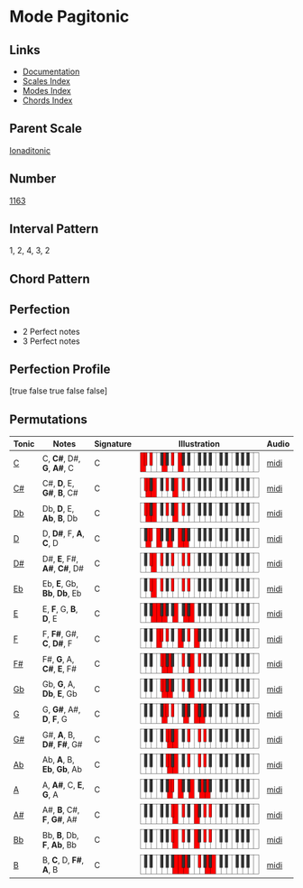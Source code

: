 # Mode Pagitonic

## Links

- [Documentation](index.md)
- [Scales Index](Scales.md)
- [Modes Index](Modes.md)
- [Chords Index](Chords.md)

## Parent Scale

[Ionaditonic](ScaleIonaditonic.md)

## Number

[1163](https://ianring.com/musictheory/scales/1163)

## Interval Pattern

1, 2, 4, 3, 2

## Chord Pattern



## Perfection

- 2 Perfect notes
- 3 Perfect notes

## Perfection Profile

[true false true false false]

## Permutations

| Tonic | Notes | Signature | Illustration | Audio |
|-------|-------|-----------|--------------|-------|
| [C](ModeCNaturalPagitonic.md) | C, **C#**, D#, **G**, **A#**, C | C | ![CNaturalPagitonic](ModeCNaturalPagitonic.png) | [midi](https://github.com/edipermadi/music/blob/main/docs/ModeCNaturalPagitonic.mid?raw=true) |
| [C#](ModeCSharpPagitonic.md) | C#, **D**, E, **G#**, **B**, C# | C | ![CSharpPagitonic](ModeCSharpPagitonic.png) | [midi](https://github.com/edipermadi/music/blob/main/docs/ModeCSharpPagitonic.mid?raw=true) |
| [Db](ModeDFlatPagitonic.md) | Db, **D**, E, **Ab**, **B**, Db | C | ![DFlatPagitonic](ModeDFlatPagitonic.png) | [midi](https://github.com/edipermadi/music/blob/main/docs/ModeDFlatPagitonic.mid?raw=true) |
| [D](ModeDNaturalPagitonic.md) | D, **D#**, F, **A**, **C**, D | C | ![DNaturalPagitonic](ModeDNaturalPagitonic.png) | [midi](https://github.com/edipermadi/music/blob/main/docs/ModeDNaturalPagitonic.mid?raw=true) |
| [D#](ModeDSharpPagitonic.md) | D#, **E**, F#, **A#**, **C#**, D# | C | ![DSharpPagitonic](ModeDSharpPagitonic.png) | [midi](https://github.com/edipermadi/music/blob/main/docs/ModeDSharpPagitonic.mid?raw=true) |
| [Eb](ModeEFlatPagitonic.md) | Eb, **E**, Gb, **Bb**, **Db**, Eb | C | ![EFlatPagitonic](ModeEFlatPagitonic.png) | [midi](https://github.com/edipermadi/music/blob/main/docs/ModeEFlatPagitonic.mid?raw=true) |
| [E](ModeENaturalPagitonic.md) | E, **F**, G, **B**, **D**, E | C | ![ENaturalPagitonic](ModeENaturalPagitonic.png) | [midi](https://github.com/edipermadi/music/blob/main/docs/ModeENaturalPagitonic.mid?raw=true) |
| [F](ModeFNaturalPagitonic.md) | F, **F#**, G#, **C**, **D#**, F | C | ![FNaturalPagitonic](ModeFNaturalPagitonic.png) | [midi](https://github.com/edipermadi/music/blob/main/docs/ModeFNaturalPagitonic.mid?raw=true) |
| [F#](ModeFSharpPagitonic.md) | F#, **G**, A, **C#**, **E**, F# | C | ![FSharpPagitonic](ModeFSharpPagitonic.png) | [midi](https://github.com/edipermadi/music/blob/main/docs/ModeFSharpPagitonic.mid?raw=true) |
| [Gb](ModeGFlatPagitonic.md) | Gb, **G**, A, **Db**, **E**, Gb | C | ![GFlatPagitonic](ModeGFlatPagitonic.png) | [midi](https://github.com/edipermadi/music/blob/main/docs/ModeGFlatPagitonic.mid?raw=true) |
| [G](ModeGNaturalPagitonic.md) | G, **G#**, A#, **D**, **F**, G | C | ![GNaturalPagitonic](ModeGNaturalPagitonic.png) | [midi](https://github.com/edipermadi/music/blob/main/docs/ModeGNaturalPagitonic.mid?raw=true) |
| [G#](ModeGSharpPagitonic.md) | G#, **A**, B, **D#**, **F#**, G# | C | ![GSharpPagitonic](ModeGSharpPagitonic.png) | [midi](https://github.com/edipermadi/music/blob/main/docs/ModeGSharpPagitonic.mid?raw=true) |
| [Ab](ModeAFlatPagitonic.md) | Ab, **A**, B, **Eb**, **Gb**, Ab | C | ![AFlatPagitonic](ModeAFlatPagitonic.png) | [midi](https://github.com/edipermadi/music/blob/main/docs/ModeAFlatPagitonic.mid?raw=true) |
| [A](ModeANaturalPagitonic.md) | A, **A#**, C, **E**, **G**, A | C | ![ANaturalPagitonic](ModeANaturalPagitonic.png) | [midi](https://github.com/edipermadi/music/blob/main/docs/ModeANaturalPagitonic.mid?raw=true) |
| [A#](ModeASharpPagitonic.md) | A#, **B**, C#, **F**, **G#**, A# | C | ![ASharpPagitonic](ModeASharpPagitonic.png) | [midi](https://github.com/edipermadi/music/blob/main/docs/ModeASharpPagitonic.mid?raw=true) |
| [Bb](ModeBFlatPagitonic.md) | Bb, **B**, Db, **F**, **Ab**, Bb | C | ![BFlatPagitonic](ModeBFlatPagitonic.png) | [midi](https://github.com/edipermadi/music/blob/main/docs/ModeBFlatPagitonic.mid?raw=true) |
| [B](ModeBNaturalPagitonic.md) | B, **C**, D, **F#**, **A**, B | C | ![BNaturalPagitonic](ModeBNaturalPagitonic.png) | [midi](https://github.com/edipermadi/music/blob/main/docs/ModeBNaturalPagitonic.mid?raw=true) |
